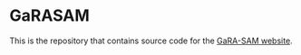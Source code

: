 # GaRASAM

This is the repository that contains source code for the [GaRA-SAM website](https://sohyun-l.github.io/garasam_project_page).
